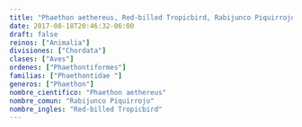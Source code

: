 ```yaml
---
title: "Phaethon aethereus, Red-billed Tropicbird, Rabijunco Piquirrojo"
date: 2017-08-18T20:46:32-06:00
draft: false
reinos: ["Animalia"]
divisiones: ["Chordata"]
clases: ["Aves"]
ordenes: ["Phaethontiformes"]
familias: ["Phaethontidae "]
generos: ["Phaethon"]
nombre_cientifico: "Phaethon aethereus"
nombre_comun: "Rabijunco Piquirrojo"
nombre_ingles: "Red-billed Tropicbird"
---
```

